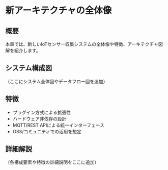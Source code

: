 # 新アーキテクチャの全体像

## 概要

本章では、新しいIoTセンサー収集システムの全体像や特徴、アーキテクチャ図解を紹介します。

## システム構成図

（ここにシステム全体図やデータフロー図を追加）

## 特徴

- プラグイン方式による拡張性
- ハードウェア非依存の設計
- MQTT/REST APIによる統一インターフェース
- OSS/コミュニティでの活用を想定

## 詳細解説

（各構成要素や特徴の詳細説明をここに追加）
